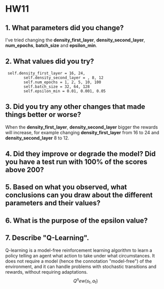 # HW11

## 1. What parameters did you change?
I've tried changing the **density_first_layer**,  **density_second_layer**, **num_epochs**, **batch_size** and **epsilon_min**.
## 2. What values did you try?
```
 self.density_first_layer = 16, 24, 
        self.density_second_layer = , 8, 12
        self.num_epochs = 1, 2, 5, 10, 100
        self.batch_size = 32, 64, 128
        self.epsilon_min = 0.01, 0.001, 0.05
```
## 3. Did you try any other changes that made things better or worse?
When the **density_first_layer**,  **density_second_layer** bigger the rewards will increase, for example changing **density_first_layer** from 16 to 24 and **density_second_layer** 8 to 12.
## 4. Did they improve or degrade the model? Did you have a test run with 100% of the scores above 200?
## 5. Based on what you observed, what conclusions can you draw about the different parameters and their values?
## 6. What is the purpose of the epsilon value?
## 7. Describe "Q-Learning".
Q-learning is a model-free reinforcement learning algorithm to learn a policy telling an agent what action to take under what circumstances. It does not require a model (hence the connotation "model-free") of the environment, and it can handle problems with stochastic transitions and rewards, without requiring adaptations.
$$Q^new(s_t, a_t)$$
